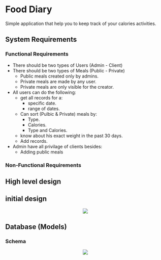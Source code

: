 # Food Diary #
Simple application that help you to keep track of your calories activities.

## System Requirements ##
### Functional Requirements ###
+ There should be two types of Users (Admin - Client)
+ There should be two types of Meals (Public - Private)
  + Public meals created only by admins.
  + Private meals are made by any user.
  + Private meals are only visible for the creator.
+ All users can do the following:
  + get all records for a:
    + specific date.
    + range of dates.
  + Can sort (Pulbic & Private) meals by:
    + Type.
    + Calories.
    + Type and Calories.
  + know about his exact weight in the past 30 days.
  + Add records.
+ Admin have all privilage of clients besides:
  + Adding public meals

### Non-Functional Requirements ###


## High level design ##
## initial design ##
<p align="center" width="100%">
    <img src= "https://github.com/SmallCat3699/Projects/blob/master/Food%20Diary/Documentation/High-Level-Design/highLevelDesign.png"> 
</p>

## Database (Models) ##
### Schema ###
<p align="center" width="100%">
    <img src= "https://github.com/SmallCat3699/Projects/blob/master/Food%20Diary/Documentation/Database/Schema.svg"> 
</p>
